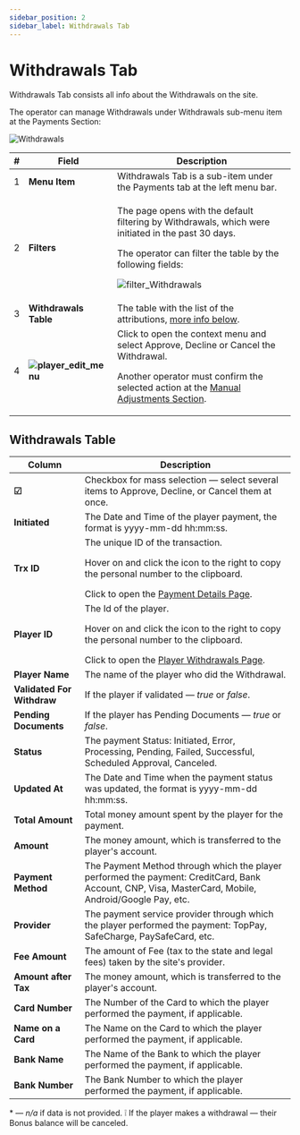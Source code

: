```yaml
---
sidebar_position: 2
sidebar_label: Withdrawals Tab
---
```


# Withdrawals Tab

Withdrawals Tab consists all info about the Withdrawals on the site.

The operator can manage Withdrawals under Withdrawals sub-menu item at the Payments Section:

![Withdrawals](https://i.imgur.com/uCQTdu8.png)

| # | Field | Description |
|-|-|-|
| 1 | **Menu Item** | Withdrawals Tab is a sub-item under the Payments tab at the left menu bar. |
| 2 | **Filters** |  <p>The page opens with the default filtering by Withdrawals, which were initiated in the past 30 days.</p><p>The operator can filter the table by the following fields:</p><p>![filter_Withdrawals](https://i.imgur.com/BlELZ9B.png)</p> |
| 3 | **Withdrawals Table** | The table with the list of the attributions, [more info below](#withdrawals-table). |
| 4 | **![player_edit_menu](https://i.imgur.com/HrALxrY.png)** | Click to open the context menu and select Approve, Decline or Cancel the Withdrawal.<p>Another operator must confirm the selected action at the [Manual Adjustments Section](/docs/manual_adjustments).</p> |

## Withdrawals Table

| Column | Description |
|-|-|
| **☑** | Checkbox for mass selection &mdash; select several items to Approve, Decline, or Cancel them at once. |
| **Initiated** | The Date and Time of the player payment, the format is yyyy-mm-dd hh:mm:ss. |
| **Trx ID** | The unique ID of the transaction.<p>Hover on and click the icon to the right to copy the personal number to the clipboard.</p>Click to open the [Payment Details Page](/docs/players/player-profile/profile-payments-tab#transaction-details-page). |
| **Player ID** | The Id of the player.<p>Hover on and click the icon to the right to copy the personal number to the clipboard.</p>Click to open the [Player Withdrawals Page](/docs/players/player-profile/profile-payments-tab). |
| **Player Name** | The name of the player who did the Withdrawal. |
| **Validated For Withdraw** | If the player if validated &mdash; *true* or *false*. |
| **Pending Documents** | If the player has Pending Documents &mdash; *true* or *false*. |
| **Status** | The payment Status: Initiated, Error, Processing, Pending, Failed, Successful, Scheduled Approval, Canceled. |
| **Updated At** | The Date and Time when the payment status was updated, the format is yyyy-mm-dd hh:mm:ss. |
| **Total Amount** | Total money amount spent by the player for the payment. |
| **Amount** | The money amount, which is transferred to the player's account. |
| **Payment Method** | The Payment Method through which the player performed the payment: CreditCard, Bank Account, CNP, Visa, MasterCard, Mobile, Android/Google Pay, etc. |
| **Provider** | The payment service provider through which the player performed the payment: TopPay, SafeCharge, PaySafeCard, etc. |
| **Fee Amount** | The amount of Fee (tax to the state and legal fees) taken by the site's provider. |
| **Amount after Tax** | The money amount, which is transferred to the player's account. |
| **Card Number** | The Number of the Card to which the player performed the payment, if applicable. |
| **Name on a Card** | The Name on the Card to which the player performed the payment, if applicable. |
| **Bank Name** | The Name of the Bank to which the player performed the payment, if applicable. |
| **Bank Number** | The Bank Number to  which the player performed the payment, if applicable. |

&ast; &mdash; *n/a* if data is not provided.
❕ If the player makes a withdrawal &mdash; their Bonus balance will be canceled.
